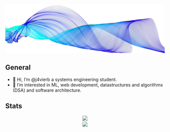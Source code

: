 ![background](./imgs/background.jpg)

## General

- 👋 Hi, I’m @j4vierb a systems engineering student.
- 👀 I’m interested in ML, web development, datastructures and algorithms (DSA) and software architecture.

## Stats

<div align="center">
  <img src="https://github-readme-stats.vercel.app/api?username=j4vierb&count_private=true&show_icons=true&hide_border=true&hide=stars&show_icons=true" /> <br/>
  <img src="https://github-readme-stats.vercel.app/api/top-langs/?username=j4vierb&layout=compact&hide=batchfile,html,css&hide_border=true" />
</div>
